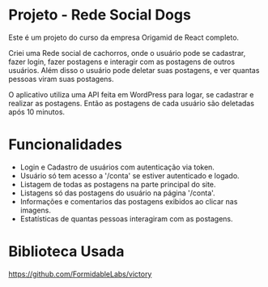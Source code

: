 <h1>Projeto - Rede Social Dogs</h1>
<p>Este é um projeto do curso da empresa Origamid de React completo.</p>
<p>Criei uma Rede social de cachorros, onde o usuário pode se cadastrar, fazer login, fazer postagens e interagir com as postagens de outros usuários. Além disso o usuário pode deletar suas postagens, e ver quantas pessoas viram suas postagens.</p>
<p>O aplicativo utiliza uma API feita em WordPress para logar, se cadastrar e realizar as postagens. Então as postagens de cada usuário são deletadas após 10 minutos.</p>
<h1>Funcionalidades</h1>
<ul>
  <li>Login e Cadastro de usuários com autenticação via token.</li>
  <li>Usuário só tem acesso a '/conta' se estiver autenticado e logado.</li>
  <li>Listagem de todas as postagens na parte principal do site.</li>
  <li>Listagens só das postagens do usuário na página '/conta'.</li>
  <li>Informações e comentarios das postagens exibidos ao clicar nas imagens.</li>
  <li>Estatísticas de quantas pessoas interagiram com as postagens.</li>
</ul>
<h1>Biblioteca Usada</h1>
<a href='https://github.com/FormidableLabs/victory'>https://github.com/FormidableLabs/victory</a>
